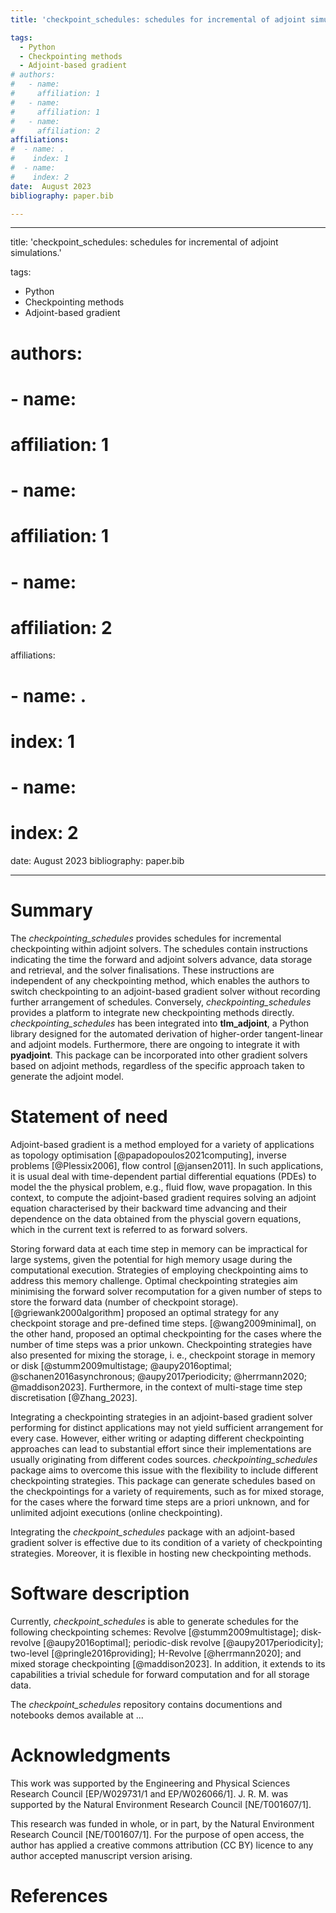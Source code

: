 ```yaml
---
title: 'checkpoint_schedules: schedules for incremental of adjoint simulations.'

tags:
  - Python
  - Checkpointing methods
  - Adjoint-based gradient
# authors:
#   - name: 
#     affiliation: 1
#   - name: 
#     affiliation: 1
#   - name: 
#     affiliation: 2
affiliations:
#  - name: .
#    index: 1
#  - name:  
#    index: 2
date:  August 2023
bibliography: paper.bib

---
```

---
title: 'checkpoint_schedules: schedules for incremental of adjoint simulations.'

tags:
  - Python
  - Checkpointing methods
  - Adjoint-based gradient
# authors:
#   - name: 
#     affiliation: 1
#   - name: 
#     affiliation: 1
#   - name: 
#     affiliation: 2
affiliations:
#  - name: .
#    index: 1
#  - name:  
#    index: 2
date:  August 2023
bibliography: paper.bib

---
# Summary
The *checkpointing_schedules* provides schedules for incremental checkpointing within adjoint solvers. The schedules contain instructions indicating the time the forward and adjoint solvers advance, data storage and retrieval, and the solver finalisations. These instructions are independent of any checkpointing method, which enables the authors to switch checkpointing to an adjoint-based gradient solver without recording further arrangement of schedules. Conversely, *checkpointing_schedules* provides a platform to integrate new checkpointing methods directly. *checkpointing_schedules* has been integrated into **tlm_adjoint**, a Python library designed for the automated derivation of higher-order tangent-linear and adjoint models. Furthermore, there are ongoing to integrate it with **pyadjoint**. This package can be incorporated into other gradient solvers based on adjoint methods, regardless of the specific approach taken to generate the adjoint model.


# Statement of need
Adjoint-based gradient is a method employed for a variety of applications as topology optimisation [@papadopoulos2021computing], inverse problems [@Plessix2006], flow control [@jansen2011]. In such applications, it is usual deal with time-dependent partial differential equations (PDEs) to model the the physical problem, e.g., fluid flow, wave propagation. In this context, to compute the adjoint-based gradient requires solving an adjoint equation characterised by their backward time advancing and their dependence on the data obtained from the physcial govern equations, which in the current text is referred to as forward solvers.

Storing forward data at each time step in memory can be impractical for large systems, given the potential for high memory usage during the computational execution. Strategies of employing checkpointing aims to address this memory challenge. Optimal checkpointing strategies aim minimising the forward solver recomputation for a given number of steps to store the forward data (number of checkpoint storage). [@griewank2000algorithm] proposed an optimal strategy for any checkpoint storage and pre-defined time steps. [@wang2009minimal], on the other hand, proposed an optimal checkpointing for the cases where the number of time steps was a prior unkown. Checkpointing strategies have also presented for mixing the storage, i. e., checkpoint storage in memory or disk [@stumm2009multistage; @aupy2016optimal; @schanen2016asynchronous; @aupy2017periodicity; @herrmann2020; @maddison2023]. Furthermore, in the context of multi-stage time step discretisation [@Zhang_2023].


Integrating a checkpointing strategies in an adjoint-based gradient solver performing for distinct applications may not yield sufficient arrangement for every case. However, either writing or adapting different checkpointing approaches can lead to substantial effort since their implementations are usually originating from different codes sources. *checkpointing_schedules* package aims to overcome this issue with the flexibility to include different checkpointing strategies. This package can generate schedules based on the checkpointings for a variety of requirements, such as for mixed storage, for the cases where the forward time steps are a priori unknown, and for unlimited adjoint executions (online checkpointing). 

Integrating the *checkpoint_schedules* package with an adjoint-based gradient solver is effective due to its condition of a variety of checkpointing strategies. Moreover, it is flexible in hosting new checkpointing methods.

# Software description
Currently, *checkpoint_schedules* is able to generate schedules for the following checkpointing schemes: Revolve [@stumm2009multistage]; disk-revolve [@aupy2016optimal]; periodic-disk revolve [@aupy2017periodicity];  two-level [@pringle2016providing]; H-Revolve [@herrmann2020]; and mixed storage checkpointing [@maddison2023]. In addition, it extends to its capabilities a trivial schedule for forward computation and for all storage data. 

The *checkpoint_schedules* repository contains documentions and notebooks demos available at ...



# Acknowledgments
This work was supported by the Engineering and Physical Sciences Research Council [EP/W029731/1 and EP/W026066/1]. J. R. M. was supported by the Natural Environment Research Council
[NE/T001607/1].

This research was funded in whole, or in part, by the Natural Environment
Research Council [NE/T001607/1]. For the purpose of open access, the author has
applied a creative commons attribution (CC BY) licence to any author accepted
manuscript version arising.

# References

